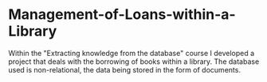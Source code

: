 # Management-of-Loans-within-a-Library
 Within the "Extracting knowledge from the database" course I developed a project that deals with the borrowing of books within a library. The database used is non-relational, the data being stored in the form of documents.
